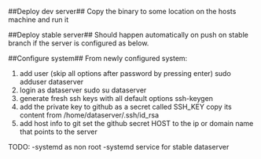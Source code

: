 ##Deploy dev server##
Copy the binary to some location on the hosts machine and run it

##Deploy stable server##
Should happen automatically on push on stable branch if the server is configured as below. 

##Configure system##
From newly configured system:
1. add user (skip all options after password by pressing enter)
sudo adduser dataserver
2. login as dataserver
sudo su dataserver
3. generate fresh ssh keys with all default options
ssh-keygen
4. add the private key to github as a secret called SSH_KEY
copy its content from /home/dataserver/.ssh/id_rsa
5. add host info to git
set the github secret HOST to the ip or domain name that points to the server

TODO:
-systemd as non root
-systemd service for stable dataserver